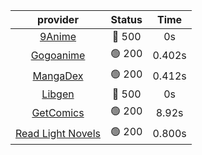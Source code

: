 | **provider** | **Status** | **Time** |
|:--------:|:------:|:----:|
| [9Anime](https://9anime.to) | 🔴 500 | 0s |
| [Gogoanime](https://gogoanime.gg) | 🟢 200 | 0.402s |
| [MangaDex](https://mangadex.org) | 🟢 200 | 0.412s |
| [Libgen](http://libgen) | 🔴 500 | 0s |
| [GetComics](https://getcomics.info/) | 🟢 200 | 8.92s |
| [Read Light Novels](https://readlightnovels.net) | 🟢 200 | 0.800s |
